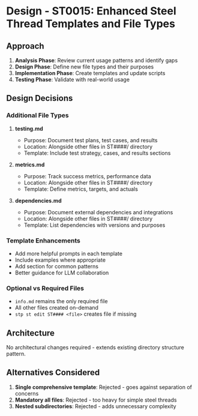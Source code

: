 # Design - ST0015: Enhanced Steel Thread Templates and File Types

## Approach

1. **Analysis Phase**: Review current usage patterns and identify gaps
2. **Design Phase**: Define new file types and their purposes
3. **Implementation Phase**: Create templates and update scripts
4. **Testing Phase**: Validate with real-world usage

## Design Decisions

### Additional File Types

1. **testing.md**
   - Purpose: Document test plans, test cases, and results
   - Location: Alongside other files in ST####/ directory
   - Template: Include test strategy, cases, and results sections

2. **metrics.md**
   - Purpose: Track success metrics, performance data
   - Location: Alongside other files in ST####/ directory
   - Template: Define metrics, targets, and actuals

3. **dependencies.md**
   - Purpose: Document external dependencies and integrations
   - Location: Alongside other files in ST####/ directory
   - Template: List dependencies with versions and purposes

### Template Enhancements

- Add more helpful prompts in each template
- Include examples where appropriate
- Add section for common patterns
- Better guidance for LLM collaboration

### Optional vs Required Files

- `info.md` remains the only required file
- All other files created on-demand
- `stp st edit ST#### <file>` creates file if missing

## Architecture

No architectural changes required - extends existing directory structure pattern.

## Alternatives Considered

1. **Single comprehensive template**: Rejected - goes against separation of concerns
2. **Mandatory all files**: Rejected - too heavy for simple steel threads
3. **Nested subdirectories**: Rejected - adds unnecessary complexity